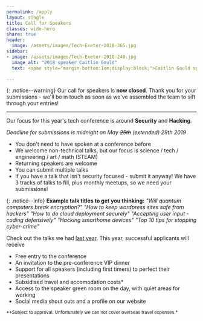 ```yaml
---
permalink: /apply
layout: single
title: Call for Speakers
classes: wide-hero
share: true
header:
  image: /assets/images/Tech-Exeter-2018-365.jpg
sidebar:
- image: /assets/images/Tech-Exeter-2018-240.jpg
  image_alt: "2018 speaker Caitlin Gould"
  text: <span style="margin-bottom:1em;display:block;">Caitlin Gould speaking in 2018</span>

---
```

{: .notice--warning} 
Our call for speakers is **now closed**. Thank you for your submissions - we'll be in touch as soon as we've assembled the team to sift through your entries!

<hr/>

Our focus for this year's tech conference is around **Security** and **Hacking**.

*Deadline for submissions is midnight on May <span style="text-decoration:line-through">25th</span> (extended) 29th 2019*

  * You don't need to have spoken at a conference before
  * We welcome non-technical talks, but our focus is science / tech / engineering / art / math (STEAM)
  * Returning speakers are welcome
  * You can submit multiple talks
  * If you have a talk that isn't security focused - submit it anyway! We have 3 tracks of talks to fill, plus monthly meetups, so we need your submissions!


{: .notice--info} 
**Example talk titles to get you thinking:**
 *"Will quantum computers break encryption?" "How to keep wordpress sites safe from hackers" "How to do cloud deployment securely" "Accepting user input - coding defensively" "Hacking smarthome devices" "Top 10 tips for stopping cyber-crime"*

Check out the talks we had <a href="http://2018.conference.techexeter.uk/" target="_blank">last year</a>. This year, successful applicants will receive

  * Free entry to the conference
  * An invitation to the pre-conference VIP dinner
  * Support for all speakers (including first timers) to perfect their presentations
  * Subsidised travel and accomodation costs*
  * Access to the speaker green room on the day, with quiet areas for working
  * Social media shout outs and a profile on our website

<small>**Subject to approval. Unfortunately we can not cover overseas travel expenses.*</small>
  